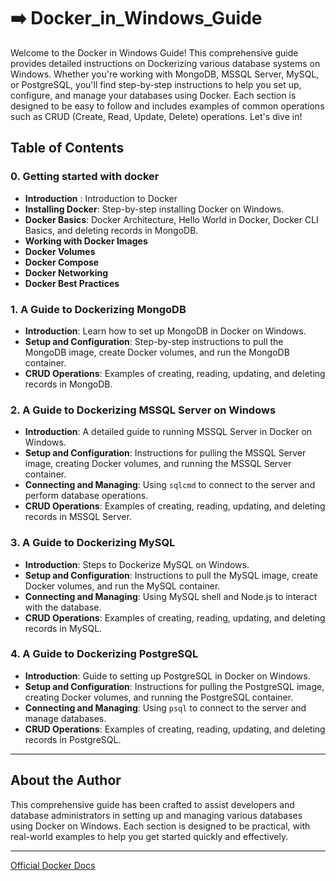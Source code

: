 # ➡️ Docker_in_Windows_Guide

Welcome to the Docker in Windows Guide! This comprehensive guide provides detailed instructions on Dockerizing various database systems on Windows. Whether you're working with MongoDB, MSSQL Server, MySQL, or PostgreSQL, you'll find step-by-step instructions to help you set up, configure, and manage your databases using Docker. Each section is designed to be easy to follow and includes examples of common operations such as CRUD (Create, Read, Update, Delete) operations. Let's dive in!

## Table of Contents

### 0. Getting started with docker
- **Introduction** : Introduction to Docker
- **Installing Docker**: Step-by-step installing Docker on Windows.
- **Docker Basics**: Docker Architecture, Hello World in Docker, Docker CLI Basics, and deleting records in MongoDB.
- **Working with Docker Images**
- **Docker Volumes**
- **Docker Compose**
- **Docker Networking**
- **Docker Best Practices**

### 1. A Guide to Dockerizing MongoDB
- **Introduction**: Learn how to set up MongoDB in Docker on Windows.
- **Setup and Configuration**: Step-by-step instructions to pull the MongoDB image, create Docker volumes, and run the MongoDB container.
- **CRUD Operations**: Examples of creating, reading, updating, and deleting records in MongoDB.

### 2. A Guide to Dockerizing MSSQL Server on Windows
- **Introduction**: A detailed guide to running MSSQL Server in Docker on Windows.
- **Setup and Configuration**: Instructions for pulling the MSSQL Server image, creating Docker volumes, and running the MSSQL Server container.
- **Connecting and Managing**: Using `sqlcmd` to connect to the server and perform database operations.
- **CRUD Operations**: Examples of creating, reading, updating, and deleting records in MSSQL Server.

### 3. A Guide to Dockerizing MySQL
- **Introduction**: Steps to Dockerize MySQL on Windows.
- **Setup and Configuration**: Instructions to pull the MySQL image, create Docker volumes, and run the MySQL container.
- **Connecting and Managing**: Using MySQL shell and Node.js to interact with the database.
- **CRUD Operations**: Examples of creating, reading, updating, and deleting records in MySQL.

### 4. A Guide to Dockerizing PostgreSQL
- **Introduction**: Guide to setting up PostgreSQL in Docker on Windows.
- **Setup and Configuration**: Instructions for pulling the PostgreSQL image, creating Docker volumes, and running the PostgreSQL container.
- **Connecting and Managing**: Using `psql` to connect to the server and manage databases.
- **CRUD Operations**: Examples of creating, reading, updating, and deleting records in PostgreSQL.

---

## About the Author
This comprehensive guide has been crafted to assist developers and database administrators in setting up and managing various databases using Docker on Windows. Each section is designed to be practical, with real-world examples to help you get started quickly and effectively.

---

<seealso>
    <category ref="wrs">
        <a href="https://docs.docker.com/">Official Docker Docs</a>        
    </category>
</seealso>